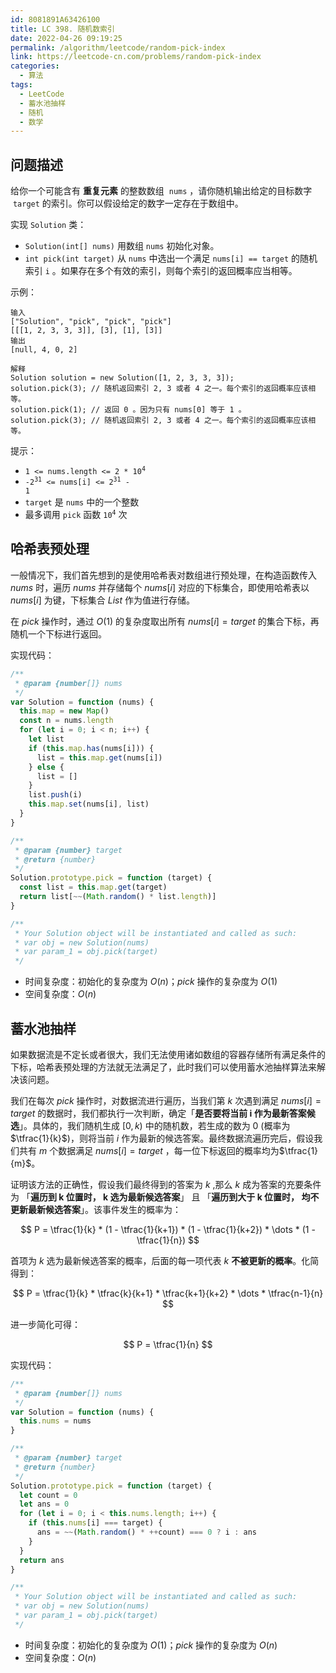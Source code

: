 ```yaml
---
id: 8081891A63426100
title: LC 398. 随机数索引
date: 2022-04-26 09:19:25
permalink: /algorithm/leetcode/random-pick-index
link: https://leetcode-cn.com/problems/random-pick-index
categories:
  - 算法
tags:
  - LeetCode
  - 蓄水池抽样
  - 随机
  - 数学
---
```


## 问题描述

给你一个可能含有 **重复元素** 的整数数组  `nums` ，请你随机输出给定的目标数字  `target` 的索引。你可以假设给定的数字一定存在于数组中。

实现 `Solution` 类：

- `Solution(int[] nums)` 用数组 `nums` 初始化对象。
- `int pick(int target)` 从 `nums` 中选出一个满足 `nums[i] == target` 的随机索引 `i` 。如果存在多个有效的索引，则每个索引的返回概率应当相等。

示例：

```text
输入
["Solution", "pick", "pick", "pick"]
[[[1, 2, 3, 3, 3]], [3], [1], [3]]
输出
[null, 4, 0, 2]

解释
Solution solution = new Solution([1, 2, 3, 3, 3]);
solution.pick(3); // 随机返回索引 2, 3 或者 4 之一。每个索引的返回概率应该相等。
solution.pick(1); // 返回 0 。因为只有 nums[0] 等于 1 。
solution.pick(3); // 随机返回索引 2, 3 或者 4 之一。每个索引的返回概率应该相等。
```

提示：

- <code>1 <= nums.length <= 2 \* 10<sup>4</sup></code>
- <code>-2<sup>31</sup> <= nums[i] <= 2<sup>31</sup> - 1</code>
- `target` 是 `nums` 中的一个整数
- 最多调用 `pick` 函数 <code>10<sup>4</sup></code> 次

## 哈希表预处理

一般情况下，我们首先想到的是使用哈希表对数组进行预处理，在构造函数传入 $nums$ 时，遍历 $nums$ 并存储每个 $nums[i]$ 对应的下标集合，即使用哈希表以 $nums[i]$ 为键，下标集合 $List$ 作为值进行存储。

在 $pick$ 操作时，通过 $O(1)$ 的复杂度取出所有 $nums[i] = target$ 的集合下标，再随机一个下标进行返回。

实现代码：

```javascript
/**
 * @param {number[]} nums
 */
var Solution = function (nums) {
  this.map = new Map()
  const n = nums.length
  for (let i = 0; i < n; i++) {
    let list
    if (this.map.has(nums[i])) {
      list = this.map.get(nums[i])
    } else {
      list = []
    }
    list.push(i)
    this.map.set(nums[i], list)
  }
}

/**
 * @param {number} target
 * @return {number}
 */
Solution.prototype.pick = function (target) {
  const list = this.map.get(target)
  return list[~~(Math.random() * list.length)]
}

/**
 * Your Solution object will be instantiated and called as such:
 * var obj = new Solution(nums)
 * var param_1 = obj.pick(target)
 */
```

- 时间复杂度：初始化的复杂度为 $O(n)$；$pick$ 操作的复杂度为 $O(1)$
- 空间复杂度：$O(n)$

## 蓄水池抽样

如果数据流是不定长或者很大，我们无法使用诸如数组的容器存储所有满足条件的下标，哈希表预处理的方法就无法满足了，此时我们可以使用蓄水池抽样算法来解决该问题。

我们在每次 $pick$ 操作时，对数据流进行遍历，当我们第 $k$ 次遇到满足 $nums[i] = target$ 的数据时，我们都执行一次判断，确定「**是否要将当前 i 作为最新答案候选**」。具体的，我们随机生成 $[0, k)$ 中的随机数，若生成的数为 $0$ (概率为$\tfrac{1}{k}$)，则将当前 $i$ 作为最新的候选答案。最终数据流遍历完后，假设我们共有 $m$ 个数据满足 $nums[i] = target$ ，每一位下标返回的概率均为$\tfrac{1}{m}$。

证明该方法的正确性，假设我们最终得到的答案为 $k$ ,那么 $k$ 成为答案的充要条件为 「**遍历到 k 位置时， k 选为最新候选答案**」 且 「**遍历到大于 k 位置时， 均不更新最新候选答案**」。该事件发生的概率为：

$$
P = \tfrac{1}{k} * (1 - \tfrac{1}{k+1}) * (1 - \tfrac{1}{k+2}) * \dots * (1 - \tfrac{1}{n})
$$

首项为 $k$ 选为最新候选答案的概率，后面的每一项代表 $k$ **不被更新的概率**。化简得到：

$$
P = \tfrac{1}{k} * \tfrac{k}{k+1} * \tfrac{k+1}{k+2} * \dots * \tfrac{n-1}{n}
$$

进一步简化可得：

$$
P = \tfrac{1}{n}
$$

实现代码：

```javascript
/**
 * @param {number[]} nums
 */
var Solution = function (nums) {
  this.nums = nums
}

/**
 * @param {number} target
 * @return {number}
 */
Solution.prototype.pick = function (target) {
  let count = 0
  let ans = 0
  for (let i = 0; i < this.nums.length; i++) {
    if (this.nums[i] === target) {
      ans = ~~(Math.random() * ++count) === 0 ? i : ans
    }
  }
  return ans
}

/**
 * Your Solution object will be instantiated and called as such:
 * var obj = new Solution(nums)
 * var param_1 = obj.pick(target)
 */
```

- 时间复杂度：初始化的复杂度为 $O(1)$；$pick$ 操作的复杂度为 $O(n)$
- 空间复杂度：$O(n)$
